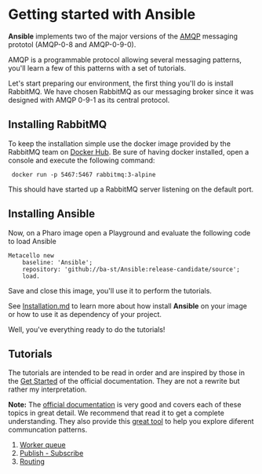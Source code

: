 # Getting started with Ansible

**Ansible** implements two of the major versions of the [AMQP](http://www.amqp.org) messaging prototol (AMQP-0-8 and AMQP-0-9-0).

AMQP is a programmable protocol allowing several messaging patterns, you'll learn a few of this patterns with a set of tutorials.

Let's start preparing our environment, the first thing you'll do is install RabbitMQ. We have chosen RabbitMQ as our messaging broker since it was designed with AMQP 0-9-1 as its central protocol.

## Installing RabbitMQ

To keep the installation simple use the docker image provided by the RabbitMQ team on [Docker Hub](https://hub.docker.com/_/rabbitmq). Be sure of having docker installed, open a console and execute the following command:

` docker run -p 5467:5467 rabbitmq:3-alpine`

This should have started up a RabbitMQ server listening on the default port.

## Installing Ansible

Now, on a Pharo image open a Playground and evaluate the following code to load Ansible

```smalltalk
Metacello new
	baseline: 'Ansible';
	repository: 'github://ba-st/Ansible:release-candidate/source';
	load.
```

Save and close this image, you'll use it to perform the tutorials. 

See [Installation.md](Installation.md) to learn more about how install **Ansible** on your image or how to use it as dependency of your project.

Well, you've everything ready to do the tutorials!

## Tutorials

The tutorials are intended to be read in order and are inspired by those in the [Get Started](https://www.rabbitmq.com/getstarted.html) of the official documentation. They are not a rewrite but rather my interpretation. 

**Note:** The [official documentation](https://www.rabbitmq.com/documentation.html) is very good and covers each of these topics in great detail. We recommend that read it to get a complete understanding. They also provide this [great tool](http://tryrabbitmq.com) to help you explore diferent communcation patterns.

1. [Worker queue](WorkerQueue.md)
2. [Publish - Subscribe](PublishSubscribe.md)
3. [Routing](Routing.md)


